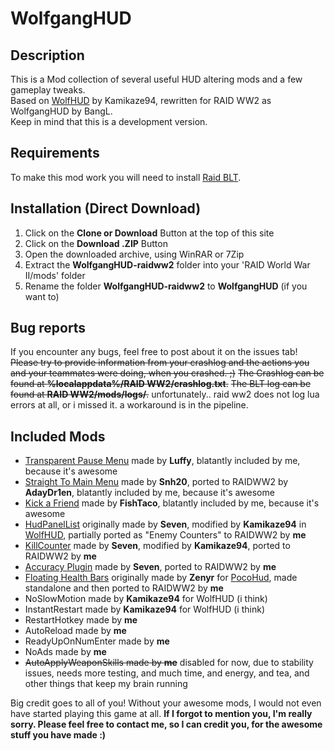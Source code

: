 # WolfgangHUD

## Description

This is a Mod collection of several useful HUD altering mods and a few gameplay tweaks.  
Based on [WolfHUD](https://modworkshop.net/mydownloads.php?action=view_down&did=15901) by Kamikaze94, rewritten for RAID WW2 as WolfgangHUD by BangL.  
Keep in mind that this is a development version.  

## Requirements

To make this mod work you will need to install [Raid BLT](https://modworkshop.net/mydownloads.php?action=view_down&did=21065).

## Installation (Direct Download)

1. Click on the **Clone or Download** Button at the top of this site
2. Click on the **Download .ZIP** Button
3. Open the downloaded archive, using WinRAR or 7Zip
4. Extract the **WolfgangHUD-raidww2** folder into your 'RAID World War II/mods' folder
5. Rename the folder **WolfgangHUD-raidww2** to **WolfgangHUD** (if you want to)

## Bug reports

If you encounter any bugs, feel free to post about it on the issues tab!
~~Please try to provide information from your crashlog and the actions you and your teammates were doing, when you crashed. ;)~~
~~The Crashlog can be found at **%localappdata%/RAID WW2/crashlog.txt**.~~
~~The BLT log can be found at **RAID WW2/mods/logs/**.~~
unfortunately.. raid ww2 does not log lua errors at all, or i missed it.
a workaround is in the pipeline.

## Included Mods

* [Transparent Pause Menu](https://modworkshop.net/mydownloads.php?action=view_down&did=21088) made by **Luffy**, blatantly included by me, because it's awesome
* [Straight To Main Menu](https://modworkshop.net/mydownloads.php?action=view_down&did=21405) made by **Snh20**, ported to RAIDWW2 by **AdayDr1en**, blatantly included by me, because it's awesome
* [Kick a Friend](https://modworkshop.net/mydownloads.php?action=view_down&did=15175) made by **FishTaco**, blatantly included by me, because it's awesome
* [HudPanelList](https://bitbucket.org/pjal3urb/hudlist/src/) originally made by **Seven**, modified by **Kamikaze94** in [WolfHUD](https://modworkshop.net/mydownloads.php?action=view_down&did=15901), partially ported as "Enemy Counters" to RAIDWW2 by **me**
* [KillCounter](https://bitbucket.org/pjal3urb/customhud/src) made by **Seven**, modified by **Kamikaze94**, ported to RAIDWW2 by **me**
* [Accuracy Plugin](https://bitbucket.org/pjal3urb/customhud/src) made by **Seven**, ported to RAIDWW2 by **me**
* [Floating Health Bars](https://modworkshop.net/mydownloads.php?action=view_down&did=20330) originally made by **Zenyr** for [PocoHud](https://steamcommunity.com/groups/pocomods), made standalone and then ported to RAIDWW2 by **me**
* NoSlowMotion made by **Kamikaze94** for WolfHUD (i think)
* InstantRestart made by **Kamikaze94** for WolfHUD (i think)
* RestartHotkey made by **me**
* AutoReload made by **me**
* ReadyUpOnNumEnter made by **me**
* NoAds made by **me**
* ~~AutoApplyWeaponSkills made by **me**~~ disabled for now, due to stability issues, needs more testing, and much time, and energy, and tea, and other things that keep my brain running

Big credit goes to all of you!
Without your awesome mods, I would not even have started playing this game at all.
**If I forgot to mention you, I'm really sorry.
Please feel free to contact me, so I can credit you, for the awesome stuff you have made :)**
